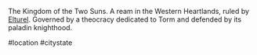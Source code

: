 The Kingdom of the Two Suns.  A ream in the Western Heartlands, ruled by [Elturel](Locations/Elturel.md).
Governed by a theocracy dedicated to Torm and defended by its paladin knighthood.

#location #citystate